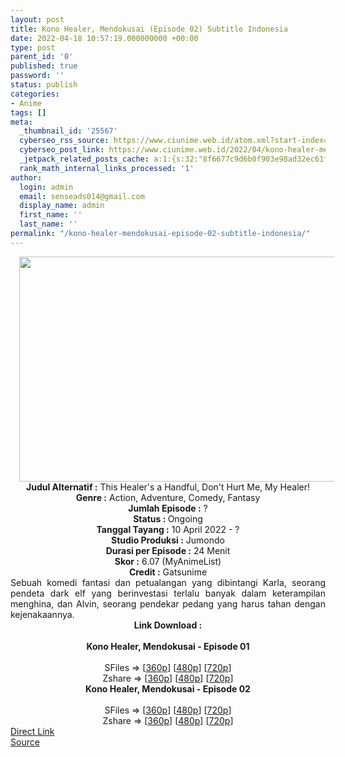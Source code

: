 ```yaml
---
layout: post
title: Kono Healer, Mendokusai (Episode 02) Subtitle Indonesia
date: 2022-04-18 10:57:19.000000000 +00:00
type: post
parent_id: '0'
published: true
password: ''
status: publish
categories:
- Anime
tags: []
meta:
  _thumbnail_id: '25567'
  cyberseo_rss_source: https://www.ciunime.web.id/atom.xml?start-index=1
  cyberseo_post_link: https://www.ciunime.web.id/2022/04/kono-healer-mendokusai-subtitle.html
  _jetpack_related_posts_cache: a:1:{s:32:"8f6677c9d6b0f903e98ad32ec61f8deb";a:2:{s:7:"expires";i:1656351618;s:7:"payload";a:3:{i:0;a:1:{s:2:"id";i:26714;}i:1;a:1:{s:2:"id";i:26620;}i:2;a:1:{s:2:"id";i:27003;}}}}
  rank_math_internal_links_processed: '1'
author:
  login: admin
  email: senseads014@gmail.com
  display_name: admin
  first_name: ''
  last_name: ''
permalink: "/kono-healer-mendokusai-episode-02-subtitle-indonesia/"
---
```

<div class="separator" style="clear: both; text-align: center;"><a href="https://blogger.googleusercontent.com/img/b/R29vZ2xl/AVvXsEgPIoKhkgZxgRYd-077OQU0XME6B4gOhfiqYD06XLdOlykc3HFzoeuoxU8IKg_cN5LaEOGbXOdAgzq9MnazPKAzpiMsUtUbDb7wKMJkYLmqAYGloEqvwM2DsHDLvGC6IxUQlar47Oe3-7cQw9pJSkm6ZGHNa4y2aOHxKe2RMB8LDRHrTMiiSon4th7O/s1280/Kono%20Healer,%20Mendokusai.jpg" style="margin-left: 1em; margin-right: 1em;"><img border="0" data-original-height="720" data-original-width="1280" height="360" src="{{ site.baseurl }}/assets/2022/04/Kono%20Healer,%20Mendokusai.jpg" width="640" /></a></div>
<div class="separator" style="clear: both; text-align: center;"></div>
<div style="text-align: center;"><b>Judul</b><b><b> Alternatif</b> :</b> This Healer's a Handful,&nbsp;Don't Hurt Me, My Healer!</div>
<div style="text-align: center;"><b><b>Genre :</b></b> Action, Adventure, Comedy, Fantasy</div>
<div style="text-align: center;"><b>Jumlah Episode :</b> ?<br /><b>Status :&nbsp;</b>Ongoing<br /><b>Tanggal Tayang :</b> 10 April&nbsp;2022 - ?<br /><b>Studio Produksi :</b>&nbsp;Jumondo<br /><b>Durasi per Episode :</b> 24 Menit</div>
<div style="text-align: center;"><b>Skor :</b> 6.07 (MyAnimeList)</div>
<div style="text-align: center;"><b>Credit :</b>&nbsp;Gatsunime</div>
<div style="text-align: center;"></div>
<div style="text-align: justify;">Sebuah komedi fantasi dan petualangan yang dibintangi Karla, seorang pendeta dark elf yang berinvestasi terlalu banyak dalam keterampilan menghina, dan Alvin, seorang pendekar pedang yang harus tahan dengan kejenakaannya.</div>
<div style="text-align: justify;"></div>
<div style="text-align: justify;"></div>
<div style="text-align: center;">
<div style="text-align: center;">
<div style="text-align: left;">
<div style="text-align: center;"><b>Link Download :</b></div>
<div style="text-align: center;"><b><br /></b></div>
<div style="text-align: center;"><span style="text-align: left;"><b>Kono Healer, Mendokusai&nbsp;</b></span><b>- Episode 01</b></div>
<div style="text-align: center;"><b><br /></b></div>
<div style="text-align: center;">SFiles =&gt; [<a href="http://www.solidfiles.com/v/W8Vwezp7g3qmd" target="_blank" rel="noopener">360p</a>] [<a href="http://www.solidfiles.com/v/AWXkgkmzDWagW" target="_blank" rel="noopener">480p</a>] [<a href="http://www.solidfiles.com/v/2dXZ35ADqrxxw" target="_blank" rel="noopener">720p</a>]</div>
<div style="text-align: center;">Zshare =&gt; [<a href="https://www84.zippyshare.com/v/MiCnCkv8/file.html" target="_blank" rel="noopener">360p</a>] [<a href="https://www84.zippyshare.com/v/WVNgRxN6/file.html" target="_blank" rel="noopener">480p</a>] [<a href="https://www84.zippyshare.com/v/crrUmDH2/file.html" target="_blank" rel="noopener">720p</a>]</div>
<div style="text-align: center;"></div>
<div style="text-align: center;">
<div><span style="text-align: left;"><b>Kono Healer, Mendokusai&nbsp;</b></span><b>- Episode 02</b></div>
<div><b><br /></b></div>
<div>SFiles =&gt; [<a href="http://www.solidfiles.com/v/YLegkx4nymkg5" target="_blank" rel="noopener">360p</a>] [<a href="http://www.solidfiles.com/v/zeV5M7LW6P2NN" target="_blank" rel="noopener">480p</a>] [<a href="http://www.solidfiles.com/v/VKWZkXqP3Lkkq" target="_blank" rel="noopener">720p</a>]</div>
<div>Zshare =&gt; [<a href="https://www82.zippyshare.com/v/aIjvh0hE/file.html" target="_blank" rel="noopener">360p</a>] [<a href="https://www82.zippyshare.com/v/nhwAAh9V/file.html" target="_blank" rel="noopener">480p</a>] [<a href="https://www82.zippyshare.com/v/ChjE2tV2/file.html" target="_blank" rel="noopener">720p</a>]</div>
</div>
</div>
</div>
</div>
<link rel="stylesheet" href="https://cdnjs.cloudflare.com/ajax/libs/font-awesome/4.7.0/css/font-awesome.min.css" />
<div class="divbtn"> <a href="https://handymansurrender.com/fihup8buzv?key=94550f7ce39444073321dde3b8782f97" class="btn"><i class="fa fa-download"></i> Direct Link</a> <br /><a href="https://www.ciunime.web.id/2022/04/kono-healer-mendokusai-subtitle.html">Source</a> </div>
